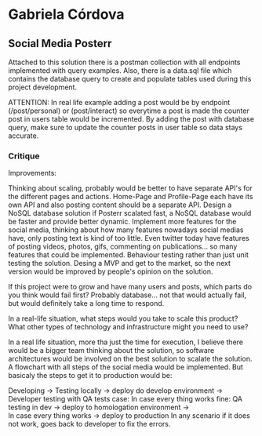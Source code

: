 # Gabriela Córdova 
## Social Media Posterr

Attached to this solution there is a postman collection with all endpoints implemented with query examples.
Also, there is a data.sql file which contains the database query to create and populate tables used during this project development.


ATTENTION: 
In real life example adding a post would be by endpoint (/post/personal) or (post/interact) so everytime a post is made the counter post in users table would be incremented.
By adding the post with database query, make sure to update the counter posts in user table so data stays accurate.


### <b> Critique </b>

Improvements: 

Thinking about scaling, probably would be better to have separate API's for the different pages and actions. Home-Page and Profile-Page each have its own API and also posting content should be a separate API.
Design a NoSQL database solution if Posterr scalated fast, a NoSQL database would be faster and provide better dynamic.
Implement more features for the social media, thinking about how many features nowadays social medias have, only posting text is kind of too little.
Even twitter today have features of posting videos, photos, gifs, commenting on publications... so many features that could be implemented. 
Behaviour testing rather than just unit testing the solution.
Desing a MVP and get to the market, so the next version would be improved by people's opinion on the solution.

If this project were to grow and have many users and posts, which parts do you think would fail first? 
Probably database... not that would actually fail, but would definitely take a long time to respond. 

In a real-life situation, what steps would you take to scale this product? What other types of technology and infrastructure might you need to use?

In a real life situation, more tha just the time for execution, I believe there would be a bigger team thinking about the solution, so software architectures would be involved on the best solution to scalate the solution.
A flowchart with all steps of the social media would be implemented. 
But basicaly the steps to get it to production would be:

Developing -> Testing locally -> deploy do develop environment -> Developer testing with QA tests case:
In case every thing works fine: QA testing in dev -> deploy to homologation environment ->  
In case every thing works -> deploy to production
In any scenario if it does not work, goes back to developer to fix the errors.
